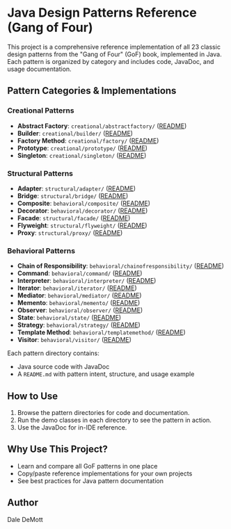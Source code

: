 

# Java Design Patterns Reference (Gang of Four)

This project is a comprehensive reference implementation of all 23 classic design patterns from the "Gang of Four" (GoF) book, implemented in Java. Each pattern is organized by category and includes code, JavaDoc, and usage documentation.

## Pattern Categories & Implementations


### Creational Patterns
- **Abstract Factory**: `creational/abstractfactory/` ([README](src/com/demott/patterns/creational/abstractfactory/README.md))
- **Builder**: `creational/builder/` ([README](src/com/demott/patterns/creational/builder/README.md))
- **Factory Method**: `creational/factory/` ([README](src/com/demott/patterns/creational/factory/README.md))
- **Prototype**: `creational/prototype/` ([README](src/com/demott/patterns/creational/prototype/README.md))
- **Singleton**: `creational/singleton/` ([README](src/com/demott/patterns/creational/singleton/README.md))


### Structural Patterns
- **Adapter**: `structural/adapter/` ([README](src/com/demott/patterns/structural/adapter/README.md))
- **Bridge**: `structural/bridge/` ([README](src/com/demott/patterns/structural/bridge/README.md))
- **Composite**: `behavioral/composite/` ([README](src/com/demott/patterns/behavioral/composite/README.md))
- **Decorator**: `behavioral/decorator/` ([README](src/com/demott/patterns/behavioral/decorator/README.md))
- **Facade**: `structural/facade/` ([README](src/com/demott/patterns/structural/facade/README.md))
- **Flyweight**: `structural/flyweight/` ([README](src/com/demott/patterns/structural/flyweight/README.md))
- **Proxy**: `structural/proxy/` ([README](src/com/demott/patterns/structural/proxy/README.md))


### Behavioral Patterns
- **Chain of Responsibility**: `behavioral/chainofresponsibility/` ([README](src/com/demott/patterns/behavioral/chainofresponsibility/README.md))
- **Command**: `behavioral/command/` ([README](src/com/demott/patterns/behavioral/command/README.md))
- **Interpreter**: `behavioral/interpreter/` ([README](src/com/demott/patterns/behavioral/interpreter/README.md))
- **Iterator**: `behavioral/iterator/` ([README](src/com/demott/patterns/behavioral/iterator/README.md))
- **Mediator**: `behavioral/mediator/` ([README](src/com/demott/patterns/behavioral/mediator/README.md))
- **Memento**: `behavioral/memento/` ([README](src/com/demott/patterns/behavioral/memento/README.md))
- **Observer**: `behavioral/observer/` ([README](src/com/demott/patterns/behavioral/observer/README.md))
- **State**: `behavioral/state/` ([README](src/com/demott/patterns/behavioral/state/README.md))
- **Strategy**: `behavioral/strategy/` ([README](src/com/demott/patterns/behavioral/strategy/README.md))
- **Template Method**: `behavioral/templatemethod/` ([README](src/com/demott/patterns/behavioral/templatemethod/README.md))
- **Visitor**: `behavioral/visitor/` ([README](src/com/demott/patterns/behavioral/visitor/README.md))

Each pattern directory contains:
- Java source code with JavaDoc
- A `README.md` with pattern intent, structure, and usage example

## How to Use

1. Browse the pattern directories for code and documentation.
2. Run the demo classes in each directory to see the pattern in action.
3. Use the JavaDoc for in-IDE reference.

## Why Use This Project?
- Learn and compare all GoF patterns in one place
- Copy/paste reference implementations for your own projects
- See best practices for Java pattern documentation

## Author

Dale DeMott
